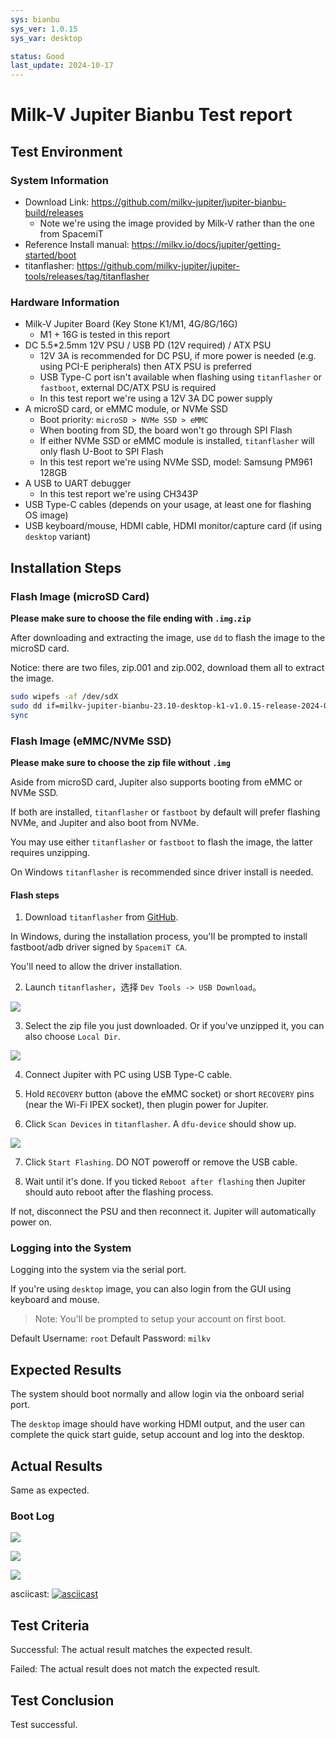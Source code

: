 ```yaml
---
sys: bianbu
sys_ver: 1.0.15
sys_var: desktop

status: Good
last_update: 2024-10-17
---
```


# Milk-V Jupiter Bianbu Test report

## Test Environment

### System Information

- Download Link: https://github.com/milkv-jupiter/jupiter-bianbu-build/releases
    - Note we're using the image provided by Milk-V rather than the one from SpacemiT
- Reference Install manual: https://milkv.io/docs/jupiter/getting-started/boot
- titanflasher: https://github.com/milkv-jupiter/jupiter-tools/releases/tag/titanflasher

### Hardware Information

- Milk-V Jupiter Board (Key Stone K1/M1, 4G/8G/16G)
    -  M1 + 16G is tested in this report
- DC 5.5*2.5mm 12V PSU / USB PD (12V required) / ATX PSU
    - 12V 3A is recommended for DC PSU, if more power is needed (e.g. using PCI-E peripherals) then ATX PSU is preferred
    - USB Type-C port isn't available when flashing using `titanflasher` or `fastboot`, external DC/ATX PSU is required
    - In this test report we're using a 12V 3A DC power supply
- A microSD card, or eMMC module, or NVMe SSD
    - Boot priority: `microSD > NVMe SSD > eMMC`
    - When booting from SD, the board won't go through SPI Flash
    - If either NVMe SSD or eMMC module is installed, `titanflasher` will only flash U-Boot to SPI Flash
    - In this test report we're using NVMe SSD, model: Samsung PM961 128GB
- A USB to UART debugger
    - In this test report we're using CH343P
- USB Type-C cables (depends on your usage, at least one for flashing OS image)
- USB keyboard/mouse, HDMI cable, HDMI monitor/capture card (if using `desktop` variant)

## Installation Steps

### Flash Image (microSD Card)

**Please make sure to choose the file ending with `.img.zip`**

After downloading and extracting the image, use `dd` to flash the image to the microSD card.

Notice: there are two files, zip.001 and zip.002, download them all to extract the image.

```bash
sudo wipefs -af /dev/sdX
sudo dd if=milkv-jupiter-bianbu-23.10-desktop-k1-v1.0.15-release-2024-0907.img.zip of=/dev/sdX bs=1M status=progress
sync
```

### Flash Image (eMMC/NVMe SSD)

**Please make sure to choose the zip file without `.img`**

Aside from microSD card, Jupiter also supports booting from eMMC or NVMe SSD.

If both are installed, `titanflasher` or `fastboot` by default will prefer flashing NVMe, and Jupiter and also boot from NVMe.

You may use either `titanflasher` or `fastboot` to flash the image, the latter requires unzipping.

On Windows `titanflasher` is recommended since driver install is needed.

#### Flash steps

1. Download `titanflasher` from [GitHub](https://github.com/milkv-jupiter/jupiter-tools/releases/tag/titanflasher).

In Windows, during the installation process, you'll be prompted to install fastboot/adb driver signed by `SpacemiT CA`.

You'll need to allow the driver installation.

2. Launch `titanflasher`，选择 `Dev Tools -> USB Download`。

![](image/2024-10-17-18-20-40.png)

3. Select the zip file you just downloaded. Or if you've unzipped it, you can also choose `Local Dir`.

![](image/2024-10-17-18-21-39.png)

4. Connect Jupiter with PC using USB Type-C cable.

5. Hold `RECOVERY` button (above the eMMC socket) or short `RECOVERY` pins (near the Wi-Fi IPEX socket), then plugin power for Jupiter.

6. Click `Scan Devices` in `titanflasher`. A `dfu-device` should show up.

![](image/2024-10-17-18-24-24.png)

7. Click `Start Flashing`. DO NOT poweroff or remove the USB cable.

8. Wait until it's done. If you ticked `Reboot after flashing` then Jupiter should auto reboot after the flashing process.

If not, disconnect the PSU and then reconnect it. Jupiter will automatically power on.

### Logging into the System

Logging into the system via the serial port.

If you're using `desktop` image, you can also login from the GUI using keyboard and mouse.

> Note: You'll be prompted to setup your account on first boot.

Default Username: `root`
Default Password: `milkv`

## Expected Results

The system should boot normally and allow login via the onboard serial port.

The `desktop` image should have working HDMI output, and the user can complete the quick start guide, setup account and log into the desktop.

## Actual Results

Same as expected.

### Boot Log

![](image/2024-10-17-14-45-49.png)

![](image/2024-10-17-14-47-27.png)

![](image/2024-10-17-14-49-49.png)

asciicast: [![asciicast](https://asciinema.org/a/ElEvxFtJfRbanOoLzaiQvSrWU.svg)](https://asciinema.org/a/ElEvxFtJfRbanOoLzaiQvSrWU)

## Test Criteria

Successful: The actual result matches the expected result.

Failed: The actual result does not match the expected result.

## Test Conclusion

Test successful.